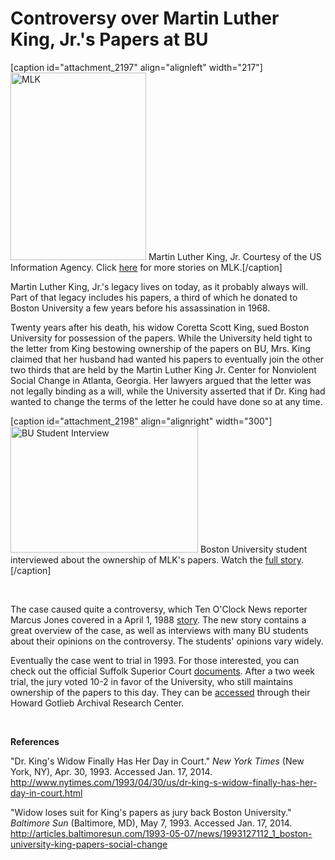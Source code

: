 # Controversy over Martin Luther King, Jr.'s Papers at BU

[caption id="attachment_2197" align="alignleft" width="217"]<a
href="http://bostonlocaltv.org/blog/wp-content/uploads/2014/01/MLK_US_Info_Agency.jpg"><img
class="size-medium wp-image-2197" alt="MLK"
src="http://bostonlocaltv.org/blog/wp-content/uploads/2014/01/MLK_US_Info_Agency-217x300.jpg"
width="217" height="300" /></a> Martin Luther King, Jr. Courtesy of the US
Information Agency. Click <a
href="http://bostonlocaltv.org/catalog?utf8=%E2%9C%93&amp;q=martin+luther+king+jr&amp;search_field=all_fields&amp;utf8=%E2%9C%93&amp;x=0&amp;y=0&amp;x=0&amp;y=0">here</a>
for more stories on
MLK.[/caption]

Martin Luther King, Jr.'s legacy lives on today, as it probably always will.
Part of that legacy includes his papers, a third of which he donated to Boston
University a few years before his assassination in
1968.

Twenty years after his death, his widow Coretta Scott King, sued Boston
University for possession of the papers. While the University held tight to
the letter from King bestowing ownership of the papers on BU, Mrs. King
claimed that her husband had wanted his papers to eventually join the other
two thirds that are held by the Martin Luther King Jr. Center for Nonviolent
Social Change in Atlanta, Georgia. Her lawyers argued that the letter was not
legally binding as a will, while the University asserted that if Dr. King had
wanted to change the terms of the letter he could have done so at any
time.

[caption id="attachment_2198" align="alignright" width="300"]<a
href="http://bostonlocaltv.org/blog/wp-content/uploads/2014/01/barcode103067_thumbnail.jpg"><img
class="size-medium wp-image-2198" alt="BU Student Interview"
src="http://bostonlocaltv.org/blog/wp-content/uploads/2014/01/barcode103067_thumbnail-300x202.jpg"
width="300" height="202" /></a> Boston University student interviewed about
the ownership of MLK's papers. Watch the <a
href="http://bostonlocaltv.org/catalog/V_DI8BBC0EDHHVA6I">full
story</a>.[/caption]

&nbsp;

The case caused quite a controversy, which Ten O'Clock News reporter Marcus
Jones covered in a April 1, 1988 <a
href="http://bostonlocaltv.org/catalog/V_DI8BBC0EDHHVA6I">story</a>. The new
story contains a great overview of the case, as well as interviews with many
BU students about their opinions on the controversy. The students' opinions
vary
widely.

Eventually the case went to trial in 1993. For those interested, you can check
out the official Suffolk Superior Court <a
href="http://masscases.com/cases/sjc/420/420mass52.html">documents</a>. After
a two week trial, the jury voted 10-2 in favor of the University, who still
maintains ownership of the papers to this day. They can be <a
href="http://www.bu.edu/dbin/mlkjr/">accessed</a> through their Howard Gotlieb
Archival Research
Center.

&nbsp;

<strong>References</strong>

"Dr. King's Widow Finally Has Her Day in Court." <em>New York Times</em> (New
York, NY), Apr. 30, 1993. Accessed Jan. 17, 2014. <a
href="http://www.nytimes.com/1993/04/30/us/dr-king-s-widow-finally-has-her-day-in-court.html">http://www.nytimes.com/1993/04/30/us/dr-king-s-widow-finally-has-her-day-in-court.html</a>

"Widow loses suit for King's papers as jury back Boston University."
<em>Baltimore Sun</em> (Baltimore, MD), May 7, 1993. Accessed Jan. 17, 2014.
<a
href="http://articles.baltimoresun.com/1993-05-07/news/1993127112_1_boston-university-king-papers-social-change">http://articles.baltimoresun.com/1993-05-07/news/1993127112_1_boston-university-king-papers-social-change</a>

&nbsp;